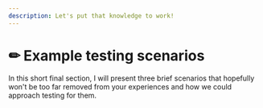 ```yaml
---
description: Let's put that knowledge to work!
---
```


# ✏ Example testing scenarios

In this short final section, I will present three brief scenarios that hopefully won't be too far removed from your experiences and how we could approach testing for them.
